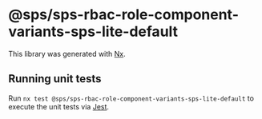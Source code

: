 # @sps/sps-rbac-role-component-variants-sps-lite-default

This library was generated with [Nx](https://nx.dev).

## Running unit tests

Run `nx test @sps/sps-rbac-role-component-variants-sps-lite-default` to execute the unit tests via [Jest](https://jestjs.io).
